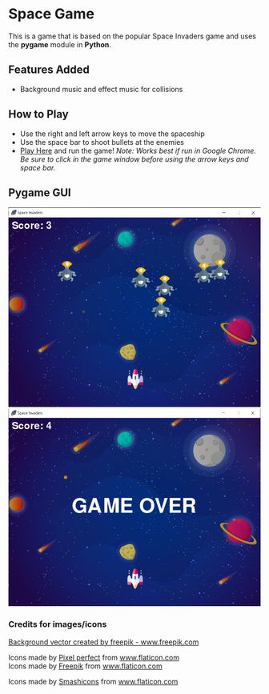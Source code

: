 # Space Game
This is a game that is based on the popular Space Invaders game and uses the **pygame** module in **Python**.

## Features Added
* Background music and effect music for collisions

## How to Play
* Use the right and left arrow keys to move the spaceship
* Use the space bar to shoot bullets at the enemies
* <a href="https://repl.it/@snvellozzi/space-game" title="Play Here">Play Here</a> and run the game!
   *Note: Works best if run in Google Chrome. Be sure to click in the game window before using the arrow keys and space bar.*


## Pygame GUI
![Playing the game](images/spaceGUI.png)
![Game Over](images/spaceGameOver.png)

### Credits for images/icons
<a href="https://www.freepik.com/vectors/background">Background vector created by freepik - www.freepik.com</a>


<div>Icons made by <a href="https://www.flaticon.com/authors/pixel-perfect" title="Pixel perfect">Pixel perfect</a> from <a href="https://www.flaticon.com/" title="Flaticon">www.flaticon.com</a></div>


<div>Icons made by <a href="https://www.flaticon.com/authors/freepik" title="Freepik">Freepik</a> from <a href="https://www.flaticon.com/" title="Flaticon">www.flaticon.com</a></div>


Icons made by <a href="https://www.flaticon.com/authors/smashicons" title="Smashicons">Smashicons</a> from <a href="https://www.flaticon.com/" title="Flaticon"> www.flaticon.com</a>
